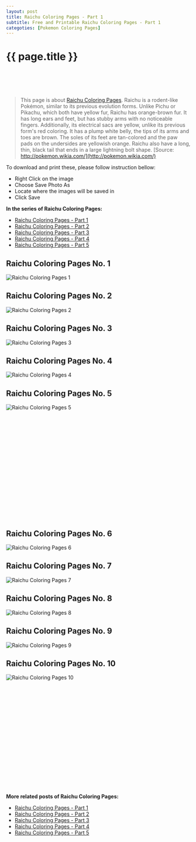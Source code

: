```yaml
---
layout: post
title: Raichu Coloring Pages - Part 1
subtitle: Free and Printable Raichu Coloring Pages - Part 1
categoties: [Pokemon Coloring Pages]
---
```

{{ page.title }}
================
<script async src="//pagead2.googlesyndication.com/pagead/js/adsbygoogle.js"></script><!-- UnderTitleAds --> <ins class="adsbygoogle" style="display:inline-block;width:468px;height:60px" data-ad-client="ca-pub-6753140515841889" data-ad-slot="4010138290"></ins><script> (adsbygoogle = window.adsbygoogle || []).push({}); </script>

> This page is about [Raichu Coloring Pages](https://freecoloringpages.github.io/). Raichu is a rodent-like Pokémon, similar to its previous evolution forms. Unlike Pichu or Pikachu, which both have yellow fur, Raichu has orange-brown fur. It has long ears and feet, but has stubby arms with no noticeable fingers. Additionally, its electrical sacs are yellow, unlike its previous form's red coloring. It has a plump white belly, the tips of its arms and toes are brown. The soles of its feet are tan-colored and the paw pads on the undersides are yellowish orange. Raichu also have a long, thin, black tail that ends in a large lightning bolt shape. [Source: http://pokemon.wikia.com/](http://pokemon.wikia.com/)

To download and print these, please follow instruction bellow:
* Right Click on the image 
* Choose Save Photo As 
* Locate where the images will be saved in 
* Click Save

**In the series of Raichu Coloring Pages:**

* [Raichu Coloring Pages - Part 1](https://freecoloringpages.github.io/2017/12/11/Raichu-Coloring-Pages-part-1.html)
* [Raichu Coloring Pages - Part 2](https://freecoloringpages.github.io/2017/12/11/Raichu-Coloring-Pages-part-2.html)
* [Raichu Coloring Pages - Part 3](https://freecoloringpages.github.io/2017/12/11/Raichu-Coloring-Pages-part-3.html)
* [Raichu Coloring Pages - Part 4](https://freecoloringpages.github.io/2017/12/11/Raichu-Coloring-Pages-part-4.html)
* [Raichu Coloring Pages - Part 5](https://freecoloringpages.github.io/2017/12/11/Raichu-Coloring-Pages-part-5.html)

## Raichu Coloring Pages No. 1
![Raichu Coloring Pages 1](https://freecoloringpages.github.io/img4/Raichu-Coloring-Pages%20(1).jpg "Raichu Coloring Pages 1")

## Raichu Coloring Pages No. 2
![Raichu Coloring Pages 2](https://freecoloringpages.github.io/img4/Raichu-Coloring-Pages%20(2).jpg "Raichu Coloring Pages 2")

## Raichu Coloring Pages No. 3
![Raichu Coloring Pages 3](https://freecoloringpages.github.io/img4/Raichu-Coloring-Pages%20(3).jpg "Raichu Coloring Pages 3")

## Raichu Coloring Pages No. 4
![Raichu Coloring Pages 4](https://freecoloringpages.github.io/img4/Raichu-Coloring-Pages%20(4).jpg "Raichu Coloring Pages 4")

## Raichu Coloring Pages No. 5
![Raichu Coloring Pages 5](https://freecoloringpages.github.io/img4/Raichu-Coloring-Pages%20(5).jpg "Raichu Coloring Pages 5")

<script async src="//pagead2.googlesyndication.com/pagead/js/adsbygoogle.js"></script><!-- Texxtonly --><ins class="adsbygoogle" style="display:inline-block;width:336px;height:280px" data-ad-client="ca-pub-6753140515841889" data-ad-slot="3207852233"></ins><script>(adsbygoogle = window.adsbygoogle || []).push({}); </script>

## Raichu Coloring Pages No. 6
![Raichu Coloring Pages 6](https://freecoloringpages.github.io/img4/Raichu-Coloring-Pages%20(6).jpg "Raichu Coloring Pages 6")

## Raichu Coloring Pages No. 7
![Raichu Coloring Pages 7](https://freecoloringpages.github.io/img4/Raichu-Coloring-Pages%20(7).jpg "Raichu Coloring Pages 7")

## Raichu Coloring Pages No. 8
![Raichu Coloring Pages 8](https://freecoloringpages.github.io/img4/Raichu-Coloring-Pages%20(8).jpg "Raichu Coloring Pages 8")

## Raichu Coloring Pages No. 9
![Raichu Coloring Pages 9](https://freecoloringpages.github.io/img4/Raichu-Coloring-Pages%20(9).jpg "Raichu Coloring Pages 9")

## Raichu Coloring Pages No. 10
![Raichu Coloring Pages 10](https://freecoloringpages.github.io/img4/Raichu-Coloring-Pages%20(10).jpg "Raichu Coloring Pages 10")

<script async src="//pagead2.googlesyndication.com/pagead/js/adsbygoogle.js"></script><!-- Texxtonly --><ins class="adsbygoogle" style="display:inline-block;width:336px;height:280px" data-ad-client="ca-pub-6753140515841889" data-ad-slot="3207852233"></ins><script>(adsbygoogle = window.adsbygoogle || []).push({}); </script>

**More related posts of Raichu Coloring Pages:**

* [Raichu Coloring Pages - Part 1](https://freecoloringpages.github.io/2017/12/11/Raichu-Coloring-Pages-part-1.html)
* [Raichu Coloring Pages - Part 2](https://freecoloringpages.github.io/2017/12/11/Raichu-Coloring-Pages-part-2.html)
* [Raichu Coloring Pages - Part 3](https://freecoloringpages.github.io/2017/12/11/Raichu-Coloring-Pages-part-3.html)
* [Raichu Coloring Pages - Part 4](https://freecoloringpages.github.io/2017/12/11/Raichu-Coloring-Pages-part-4.html)
* [Raichu Coloring Pages - Part 5](https://freecoloringpages.github.io/2017/12/11/Raichu-Coloring-Pages-part-5.html)

